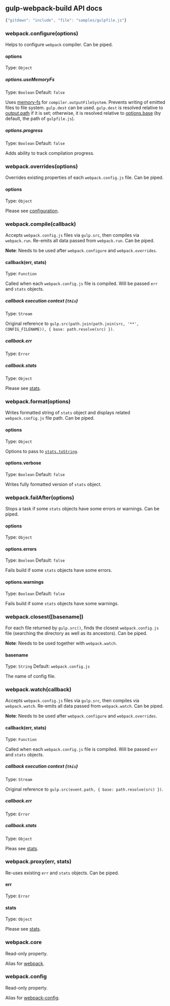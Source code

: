 ## gulp-webpack-build API docs

``` javascript
{"gitdown": "include", "file": "samples/gulpfile.js"}
```

### webpack.configure(options)

Helps to configure `webpack` compiler. Can be piped.

#### options
Type: `Object`

##### options.useMemoryFs
Type: `Boolean`
Default: `false`

Uses [memory-fs](https://github.com/webpack/memory-fs) for `compiler.outputFileSystem`. Prevents writing of emitted files to file system. `gulp.dest` can be used.
`gulp.dest` is resolved relative to [output.path](https://github.com/webpack/docs/wiki/configuration#outputpath) if it is set; otherwise, it is resolved relative to [options.base](https://github.com/gulpjs/gulp/blob/master/docs/API.md#optionsbase) (by default, the path of `gulpfile.js`).

##### options.progress
Type: `Boolean`
Default: `false`

Adds ability to track compilation progress.

### webpack.overrides(options)

Overrides existing properties of each `webpack.config.js` file. Can be piped.

#### options
Type: `Object`

Please see [configuration](http://webpack.github.io/docs/configuration.html#configuration-object-content).

### webpack.compile(callback)

Accepts `webpack.config.js` files via `gulp.src`, then compiles via `webpack.run`. Re-emits all data passed from `webpack.run`. Can be piped.

**Note**: Needs to be used after `webpack.configure` and `webpack.overrides`.

#### callback(err, stats)
Type: `Function`

Called when each `webpack.config.js` file is compiled. Will be passed `err` and `stats` objects.

##### callback execution context (`this`)
Type: `Stream`

Original reference to `gulp.src(path.join(path.join(src, '**', CONFIG_FILENAME)), { base: path.resolve(src) })`.

##### callback.err
Type: `Error`

##### callback.stats
Type: `Object`

Please see [stats](http://webpack.github.io/docs/node.js-api.html#stats).

### webpack.format(options)

Writes formatted string of `stats` object and displays related `webpack.config.js` file path. Can be piped.

#### options
Type: `Object`

Options to pass to [`stats.toString`](http://webpack.github.io/docs/node.js-api.html#stats-tostring).

#### options.verbose
Type: `Boolean`
Default: `false`

Writes fully formatted version of `stats` object.

### webpack.failAfter(options)

Stops a task if some `stats` objects have some errors or warnings. Can be piped.

#### options
Type: `Object`

#### options.errors
Type: `Boolean`
Default: `false`

Fails build if some `stats` objects have some errors.

#### options.warnings
Type: `Boolean`
Default: `false`

Fails build if some `stats` objects have some warnings.

### webpack.closest([basename])

For each file returned by `gulp.src()`, finds the closest `webpack.config.js` file (searching the directory as well as its ancestors). Can be piped.

**Note**: Needs to be used together with `webpack.watch`.

#### basename
Type: `String`
Default: `webpack.config.js`

The name of config file.

### webpack.watch(callback)

Accepts `webpack.config.js` files via `gulp.src`, then compiles via `webpack.watch`. Re-emits all data passed from `webpack.watch`. Can be piped.

**Note**: Needs to be used after `webpack.configure` and `webpack.overrides`.

#### callback(err, stats)
Type: `Function`

Called when each `webpack.config.js` file is compiled. Will be passed `err` and `stats` objects.

##### callback execution context (`this`)
Type: `Stream`

Original reference to `gulp.src(event.path, { base: path.resolve(src) })`.

##### callback.err
Type: `Error`

##### callback.stats
Type: `Object`

Pleas see [stats](http://webpack.github.io/docs/node.js-api.html#stats).

### webpack.proxy(err, stats)

Re-uses existing `err` and `stats` objects. Can be piped.

#### err
Type: `Error`

#### stats
Type: `Object`

Please see [stats](http://webpack.github.io/docs/node.js-api.html#stats).

### webpack.core

Read-only property.

Alias for [webpack](http://webpack.github.io/docs/node.js-api.html).

### webpack.config

Read-only property.

Alias for [webpack-config](http://mdreizin.github.io/webpack-config).
